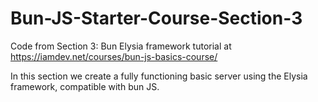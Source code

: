 # Bun-JS-Starter-Course-Section-3
Code from Section 3: Bun Elysia framework tutorial at https://iamdev.net/courses/bun-js-basics-course/ 

In this section we create a fully functioning basic server using the Elysia framework, compatible with bun JS.
